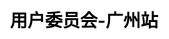 ---
title: "用户委员会-广州站"
draft: true
weight: 4
stationName: 广州站
coverImage: /images/user-group/list/cityCards/guangzhou.png

css: "scss/user-group-single.scss"

topSection:
  kubSphere: KubeSphere 
  committee: 社区用户委员会
  description: KubeSphere 社区用户委员会—广州站，成立于 2021 年 5 月 15 日，是由活跃在广州的 KubeSphere 社区用户和成员组成的。初创核心成员 4 人。
  image: /images/user-group/guangzhou/banner.png
  mobile_image: /images/user-group/guangzhou/m-banner.png

station:
  name_en: KubeSphere Community
  name: 
    text1: 申请加入
    text2: 社区用户委员会—广州站
  description: 
    - 不管你是否是 KubeSphere 的用户，只要你对云原生技术感兴趣，对组织活动有热情，对发展 KubeSphere 社区有想法，即可申请加入 KubeSphere 社区上海用户委员会。
    - 如果你想加入 KubeSphere 社区用户委员会—上海站，成为其中的一名委员（成员），为发展 KubeSphere 社区贡献自己的一份力量，可添加上海站站长微信申请，并可加入 KubeSphere 开源社区上海站微信群。
  manager: 
    name: 张海立
    image: /images/user-group/shanghai/zhanghaili.png
    wxCode: /images/user-group/shanghai/zhanghailivx.jpeg
    position: 广州站站长
  icon: /images/user-group/guangzhou/guangzhou.svg
  icon_name: KubeSphere 社区用户委员会
  station_name: "- 广州站 -"

returns:
  title: 为什么加入我们？
  list:
    - text: 结识更多的云原生领域的技术大牛、志同道合的朋友
      bg: /images/user-group/list/returns/bg1.svg

    - text: 提升自身在云原生领域的知名度，拓宽学习和交流云原生技术的渠道
      bg: /images/user-group/list/returns/bg2.svg

    - text: 提升自身多项能力：交流沟通能力、组织协调能力等
      bg: /images/user-group/list/returns/bg3.svg

    - text: KubeSphere 社区周边纪念礼品、社区认证证书及社区 Title
      bg: /images/user-group/list/returns/bg4.svg

members:
  title: 核心成员
  list:
    - name: 张海立
      position: 站长
      des: 驭势科技云平台研发总监，开源爱好者，云原生社区上海站 PMC 成员，KubeSphere Ambassador；日常云原生领域工作涉及 Kubernetes、DevOps、可观察性、服务网格等。
      image: /images/user-group/shanghai/zhanghaili.png

    - name: 申红磊
      position: 副站长
      des: 关注内容：容器、DevSecOps 领域、Spring Cloud、Istio 以及微服务中间件；行业解决方案和发展趋势，云上架构的规划与设计，微服务方案与咨询等。
      image: /images/user-group/shanghai/shl.png

    - name: 刘德涵
      position: 委员
      des: 韵达科技资深运维，Docker，Linux、Kubernetes 运维，Devops，CI/CD，微服务应用部署，链路监控、helm，基础架构设计，快速定位运维相关问题，多年的运维操作经验，协助社区成员解决相关问题。
      image: /images/user-group/shanghai/liudehan.jpeg

    - name: 张浩飞
      position: 委员
      des: 现在任职高级运维工程师，负责公司 K8s 的搭建，维护，与新技术的探索。
      image: /images/user-group/shanghai/zhanghaofei.jpeg

activities:
  videos:
    - image: https://pek3b.qingstor.com/kubesphere-community/images/driverless-cic-cover.png
      link: https://kubesphere.com.cn/live/driverless-cic/

    - image: https://pek3b.qingstor.com/kubesphere-community/images/uisee0916-live-cover.png
      link: https://kubesphere.com.cn/live/uisee0916-live/

    - image: https://pek3b.qingstor.com/kubesphere-community/images/uisee0923-live-cover.png
      link: https://kubesphere.com.cn/live/uisee0923-live/

    - image: https://pek3b.qingstor.com/kubesphere-community/images/mqtt1230-live-cover.png
      link: https://kubesphere.com.cn/live/mqtt1230-live/

  review:    
    - text: 在 KubeSphere 中快速部署使用 GitLab 并构建 DevOps 项目
      description: 本次分享将和大家一起动手来实践一下在 KubeSphere 部署 GitLab CE（Community Edition 社区版）并构建与之联动的 DevOps 项目。
      link: https://kubesphere.com.cn/blogs/kubesphere-gitlab-devops/

    - text: 在 Kubernetes 中安装和使用 Apache APISIX Ingress 网关
      description: 通过 KubeSphere 的应用管理能力快速使用 Apache APISIX Ingress Controller
      link: https://kubesphere.com.cn/blogs/use-apache-apisix-ingress-in-kubesphere/

    - text: 在 Kubernetes 中部署云原生开发工具 Nocalhost
      description: 本文将介绍如何在 KubeSphere 中快速部署 Nocalhost Server，用于提供一个帮助研发团队统一管理 Nocalhost 应用部署的管理平台。
      link: https://kubesphere.com.cn/blogs/kubesphere-nocalhost/

    - text: 面向无人驾驶“云端大脑”可用性的云原生实践
      description: 本次分享介绍了驭势科技使用 KubeSphere 的历程，在云服务高可用方面自制 Operator 实现热备切换的工作，以及基于 SkyWalking 进行车云链路追踪的一些实践。
      link: https://kubesphere.com.cn/case/uisee/
---